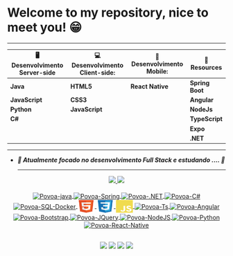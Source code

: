 # Welcome to my repository, nice to meet you! 😁

---
| 🖥️ Desenvolvimento Server-side 	| 💻 Desenvolvimento Client-side: 	| 📱 Desenvolvimento Mobile: 	| 🔨 Resources     	|
|-------------------------------	|--------------------------------	|---------------------------	|-----------------	|
| **Java**                      	| **HTML5**                      	| **React Native**          	| **Spring Boot** 	|
| **JavaScript**                	| **CSS3**                       	|                           	| **Angular**     	|
| **Python**                    	| **JavaScript**                 	|                           	| **NodeJs**      	|
| **C#**                        	|                                	|                           	| **TypeScript**  	|
|                               	|                                	|                           	| **Expo**        	|
|                               	|                                	|                           	| **.NET**        	|

---

- ***🔭 Atualmente focado no desenvolvimento Full Stack e estudando .... 🌱***

  ---
  
<div align="center">
  <a href="https://github.com/DevPovoa">
  <img height="180em" src="https://github-readme-stats.vercel.app/api?username=devpovoa&show_icons=true&&bg_color=DEG,22c1c3,1e8081,0d3536&title_color=000000&text_color=000000&icon_color=000000&theme=tokyonight&include_all_commits=true&count_private=true"/>
  <img height="180em" src="https://github-readme-stats.vercel.app/api/top-langs/?username=devpovoa&layout=compact&bg_color=DEG,0d3536,1e8081,22c1c3&title_color=000000&text_color=000000&langs_count=7&theme=tokyonight"/>
</div>


  <div style="display: inline_block" align="center"><br>
    <img align="center" alt="Povoa-java" height="30" width="40" src="https://user-images.githubusercontent.com/75958253/180897910-4478b8d8-051b-46ba-b5e8-0a55f0315a0a.svg">
    <img align="center" alt="Povoa-Spring" height="30" width="40" src="https://user-images.githubusercontent.com/75958253/180898206-864cbec2-bebd-4083-b272-ffac07563105.svg">
    <img align="center" alt="Povoa-.NET" height="30" width="40" src="https://cdn.jsdelivr.net/gh/devicons/devicon@latest/icons/dot-net/dot-net-original-wordmark.svg">
    <img align="center" alt="Povoa-C#" height="30" width="40" src="https://cdn.jsdelivr.net/gh/devicons/devicon@latest/icons/csharp/csharp-original.svg">
    <img align="center" alt="Povoa-SQL-Docker" height="30" width="40" src="https://github.com/devpovoa/DevPovoa/assets/75958253/9ae88e1f-f076-4013-83eb-6accb9b64477">
    <img align="center" alt="Povoa-HTML" height="30" width="40" src="https://raw.githubusercontent.com/devicons/devicon/master/icons/html5/html5-original.svg">
    <img align="center" alt="Povoa-CSS" height="30" width="40" src="https://raw.githubusercontent.com/devicons/devicon/master/icons/css3/css3-original.svg">
    <img align="center" alt="Povoa-Js" height="30" width="40" src="https://raw.githubusercontent.com/devicons/devicon/master/icons/javascript/javascript-plain.svg">
    <img align="center" alt="Povoa-Ts" height="30" width="40" src="https://github.com/devpovoa/DevPovoa/assets/75958253/9fba7f3c-53c9-433d-b2cd-7490c8256f93">
    <img align="center" alt="Povoa-Angular" height="30" width="40" src="https://github.com/devpovoa/DevPovoa/assets/75958253/704b91c4-a477-4709-a14a-28ae4cade6f3">
    <img align="center" alt="Povoa-Bootstrap" height="30" width="40" src="https://github.com/devpovoa/DevPovoa/assets/75958253/b98903d4-33f4-4dea-a841-c138bd74a145">
    <img align="center" alt="Povoa-JQuery" height="30" width="40" src="https://github.com/devpovoa/DevPovoa/assets/75958253/3a25cb22-a898-4fb1-b01a-eb1e457455ea">
    <img align="center" alt="Povoa-NodeJS" height="30" width="40" src="https://github.com/devpovoa/DevPovoa/assets/75958253/6d97493c-f2ac-4a20-8bf7-0f4f30eb70c1">
    <img align="center" alt="Povoa-Python" height="30" width="40" src="https://github.com/devpovoa/DevPovoa/assets/75958253/447062bb-16b9-4a8d-96ae-882a725e6562">
    <img align="center" alt="Povoa-React-Native" height="30" width="40" src="https://github.com/user-attachments/assets/43344896-08d0-445c-bc6f-02a213a3e698">
</div>

  ##

<div align="center">
  <a href="https://www.instagram.com/thiagof.povoa/" target="_blank"><img src="https://img.shields.io/badge/-Instagram-%23E4405F?style=for-the-badge&logo=instagram&logoColor=white" target="_blank"></a>
  <a href = "mailto:thiagopovoadev@hotmail.com"><img src="https://img.shields.io/badge/-Gmail-%23333?style=for-the-badge&logo=gmail&logoColor=white" target="_blank"></a>
  <a href="https://www.linkedin.com/in/thiago-figueiredo-povoa-343a42217/" target="_blank"><img src="https://img.shields.io/badge/-LinkedIn-%230077B5?style=for-the-badge&logo=linkedin&logoColor=white" target="_blank"></a> 
  <a href="https://twitter.com/ThiagoPovoa" target="_blank"><img src="https://img.shields.io/badge/Twitter-1DA1F2?style=for-the-badge&logo=twitter&logoColor=white" target="_blank"></a> 
</div>
